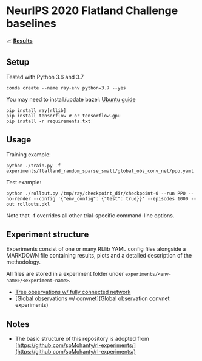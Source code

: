 # NeurIPS 2020 Flatland Challenge baselines

📈 [**Results**](https://app.wandb.ai/masterscrat/flatland/reports/Flatland-Baselines--Vmlldzo4OTc5NA) 

Setup
---

Tested with Python 3.6 and 3.7

```
conda create --name ray-env python=3.7 --yes
```

You may need to install/update bazel: [Ubuntu guide](https://docs.bazel.build/versions/master/install-ubuntu.html)

```
pip install ray[rllib]
pip install tensorflow # or tensorflow-gpu
pip install -r requirements.txt
```

## Usage
Training example:

`python ./train.py -f experiments/flatland_random_sparse_small/global_obs_conv_net/ppo.yaml`

Test example:

`python ./rollout.py /tmp/ray/checkpoint_dir/checkpoint-0 --run PPO --no-render
        --config '{"env_config": {"test": true}}' --episodes 1000 --out rollouts.pkl`

Note that -f overrides all other trial-specific command-line options.

## Experiment structure

Experiments consist of one or many RLlib YAML config files alongside a MARKDOWN file containing results, plots and a detailed description of the methodology.

All files are stored in a experiment folder under `experiments/<env-name>/<experiment-name>`.

- [Tree observations w/ fully connected network](master/experiments/flatland_random_sparse_small/tree_obs_fc_net)
- [Global observations w/ convnet](Global observation convnet experiments)


Notes
---

- The basic structure of this repository is adopted from [https://github.com/spMohanty/rl-experiments/](https://github.com/spMohanty/rl-experiments/)